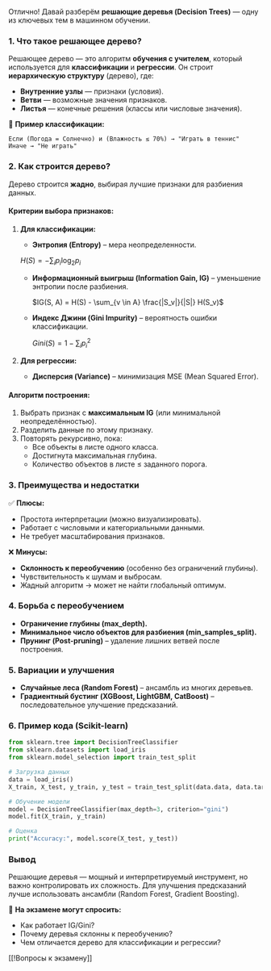 Отлично! Давай разберём **решающие деревья (Decision Trees)** — одну из ключевых тем в машинном обучении.  

### **1. Что такое решающее дерево?**  
Решающее дерево — это алгоритм **обучения с учителем**, который используется для **классификации** и **регрессии**. Он строит **иерархическую структуру** (дерево), где:  
- **Внутренние узлы** — признаки (условия).  
- **Ветви** — возможные значения признаков.  
- **Листья** — конечные решения (классы или числовые значения).  

📌 **Пример классификации:**  
```
Если (Погода = Солнечно) и (Влажность ≤ 70%) → "Играть в теннис"
Иначе → "Не играть"
```

### **2. Как строится дерево?**  
Дерево строится **жадно**, выбирая лучшие признаки для разбиения данных.  

#### **Критерии выбора признаков:**  
1. **Для классификации:**  
   - **Энтропия (Entropy)** – мера неопределенности.  
	
	$H(S) = -\sum_{i} p_i \log_2 p_i$
    
   - **Информационный выигрыш (Information Gain, IG)** – уменьшение энтропии после разбиения.  
    
     $IG(S, A) = H(S) - \sum_{v \in A} \frac{|S_v|}{|S|} H(S_v)$
    
   - **Индекс Джини (Gini Impurity)** – вероятность ошибки классификации.  
     
     $Gini(S) = 1 - \sum_{i} p_i^2$
    

2. **Для регрессии:**  
   - **Дисперсия (Variance)** – минимизация MSE (Mean Squared Error).  

#### **Алгоритм построения:**  
1. Выбрать признак с **максимальным IG** (или минимальной неопределённостью).  
2. Разделить данные по этому признаку.  
3. Повторять рекурсивно, пока:  
   - Все объекты в листе одного класса.  
   - Достигнута максимальная глубина.  
   - Количество объектов в листе ≤ заданного порога.  

### **3. Преимущества и недостатки**  
✅ **Плюсы:**  
- Простота интерпретации (можно визуализировать).  
- Работает с числовыми и категориальными данными.  
- Не требует масштабирования признаков.  

❌ **Минусы:**  
- **Склонность к переобучению** (особенно без ограничений глубины).  
- Чувствительность к шумам и выбросам.  
- Жадный алгоритм → может не найти глобальный оптимум.  

### **4. Борьба с переобучением**  
- **Ограничение глубины (max_depth).**  
- **Минимальное число объектов для разбиения (min_samples_split).**  
- **Прунинг (Post-pruning)** – удаление лишних ветвей после построения.  

### **5. Вариации и улучшения**  
- **Случайные леса (Random Forest)** – ансамбль из многих деревьев.  
- **Градиентный бустинг (XGBoost, LightGBM, CatBoost)** – последовательное улучшение предсказаний.  

### **6. Пример кода (Scikit-learn)**  
```python
from sklearn.tree import DecisionTreeClassifier
from sklearn.datasets import load_iris
from sklearn.model_selection import train_test_split

# Загрузка данных
data = load_iris()
X_train, X_test, y_train, y_test = train_test_split(data.data, data.target, test_size=0.2)

# Обучение модели
model = DecisionTreeClassifier(max_depth=3, criterion="gini")
model.fit(X_train, y_train)

# Оценка
print("Accuracy:", model.score(X_test, y_test))
```

### **Вывод**  
Решающие деревья — мощный и интерпретируемый инструмент, но важно контролировать их сложность. Для улучшения предсказаний лучше использовать ансамбли (Random Forest, Gradient Boosting).  

🔹 **На экзамене могут спросить:**  
- Как работает IG/Gini?  
- Почему деревья склонны к переобучению?  
- Чем отличается дерево для классификации и регрессии?  


[[!Вопросы к экзамену]]